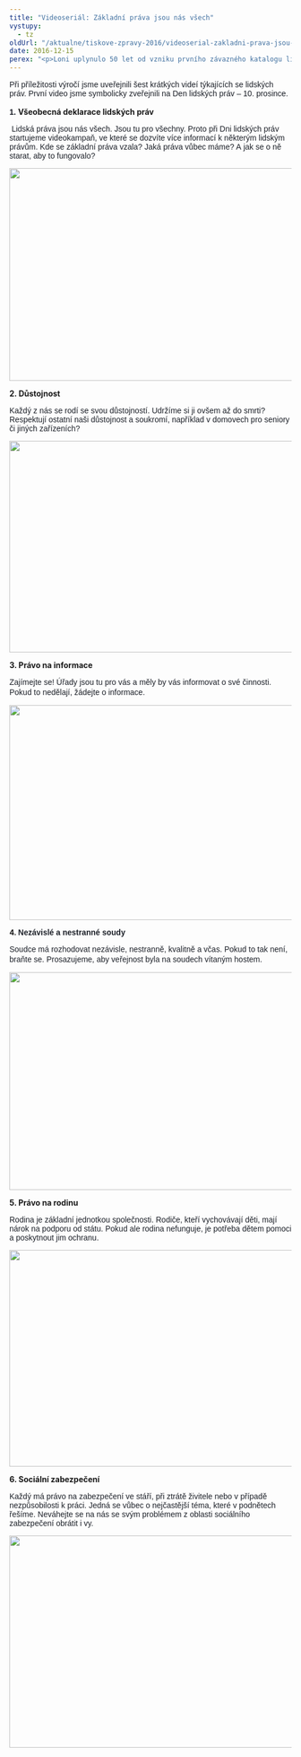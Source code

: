 ```yaml
---
title: "Videoseriál: Základní práva jsou nás všech"
vystupy:
  - tz
oldUrl: "/aktualne/tiskove-zpravy-2016/videoserial-zakladni-prava-jsou-nas-vsech"
date: 2016-12-15
perex: "<p>Loni uplynulo 50 let od vzniku prvního závazného katalogu lidských práv. Valné shromáždění OSN v roce 1966 přijalo dvě mezinárodní smlouvy – Pakt o občanských a politických právech a Pakt o hospodářských, sociálních a kulturních právech. Tehdejší Československo oba pakty podepsalo již v roce 1968, ale ratifikovalo je až téměř po deseti letech. Lidská práva jsou naším společným dědictvím a týkají se každého člověka bez rozdílu. Některá z nich jsme proto připomněli krátkým videoseriálem.</p>"
---
```


<!-- imported from the old website -->

<p><span style="color: rgb(29, 33, 41); font-family: Helvetica, Arial, sans-serif; font-size: 14px;">Při příležitosti výročí jsme uveřejnili šest krátkých videí týkajících se lidských práv. První video jsme symbolicky zveřejnili na Den lidských práv – 10. prosince.<br /><br /><b>1. </b></span><span style="font-size: 14px;"><b>Všeobecná deklarace lidských práv</b></span></p><p><span style="color: rgb(29, 33, 41); font-family: Helvetica, Arial, sans-serif; font-size: 14px;"> Lidská práva jsou nás všech. Jsou tu pro všechny. </span><span style="color: rgb(29, 33, 41); font-family: Helvetica, Arial, sans-serif; font-size: 14px;">Proto při Dni lidských práv startujeme videokampaň, ve které se dozvíte více informací k některým lidským právům. Kde se základní práva vzala? Jaká práva vůbec máme? A jak se o ně starat, aby to fungovalo? </span></p><p><a href="https://www.facebook.com/verejny.ochrance.prav/videos/vl.426204047719337/1170342213013453/?type=1&amp;theater" target="_blank"><img src="/uploads-import/uploads/RTEmagicC_video_c._1_-_prtscr_play_01.jpg.jpg" width="608" height="379" alt="" /></a></p><p></p><p><b>2. Důstojnost</b></p><p><span style="color: rgb(29, 33, 41); font-family: Helvetica, Arial, sans-serif; font-size: 14px;">Každý z nás se rodí se svou důstojností. Udržíme si ji ovšem až do smrti? Respektují ostatní naši důstojnost a soukromí, například v domovech pro seniory či jiných zařízeních? </span></p><p><a href="https://www.facebook.com/verejny.ochrance.prav/videos/vl.426204047719337/1177294712318203/?type=1&amp;theater" target="_blank"><img src="/uploads-import/uploads/RTEmagicC_video_c._2_-_prtscr_play.jpg.jpg" width="653" height="377" alt="" /></a></p><p><b>3. Právo na informace</b></p><p style="line-height: 17.92px; font-size: 12.8px;"><span style="color: rgb(29, 33, 41); font-family: Helvetica, Arial, sans-serif; font-size: 14px;">Zajímejte se! Úřady jsou tu pro vás a měly by vás informovat o své činnosti. Pokud to nedělají, žádejte o informace.</span></p><p style="line-height: 17.92px; font-size: 12.8px;"><a href="https://www.facebook.com/verejny.ochrance.prav/videos/vl.426204047719337/1195436190504055/?type=1&amp;theater" target="_blank"><img src="/uploads-import/uploads/RTEmagicC_video_c._3_-_prtscr_play.jpg.jpg" width="647" height="383" alt="" /></a></p><p></p><p style="line-height: 17.92px; font-size: 12.8px;"><b>4. <span style="color: rgb(29, 33, 41); font-family: Helvetica, Arial, sans-serif; font-size: 14px;">Nezávislé a nestranné soudy</span></b></p><p style="line-height: 17.92px; font-size: 12.8px;"><span style="color: rgb(29, 33, 41); font-family: Helvetica, Arial, sans-serif; font-size: 14px;">Soudce má rozhodovat nezávisle, nestranně, kvalitně a včas. Pokud to tak není, braňte se. </span><span style="color: rgb(29, 33, 41); font-family: Helvetica, Arial, sans-serif; font-size: 14px;">Prosazujeme, aby veřejnost byla na soudech vítaným hostem. </span></p><p style="line-height: 17.92px; font-size: 12.8px;"><a href="https://www.facebook.com/verejny.ochrance.prav/videos/vl.426204047719337/1199720953408912/?type=1&amp;theater" target="_blank"><img src="/uploads-import/uploads/RTEmagicC_video_c._4_-_prtscr_play.jpg.jpg" width="636" height="388" alt="" /></a></p><p style="line-height: 17.92px; font-size: 12.8px;"></p><p><b>5. Právo na rodinu</b></p><p><span style="color: rgb(29, 33, 41); font-family: Helvetica, Arial, sans-serif; font-size: 14px;">Rodina je základní jednotkou společnosti. Rodiče, kteří vychovávají děti, mají nárok na podporu od státu. Pokud ale rodina nefunguje, je potřeba dětem pomoci a poskytnout jim ochranu. </span></p><p><a href="https://www.facebook.com/verejny.ochrance.prav/videos/vl.426204047719337/1204435752937432/?type=1&amp;theater" target="_blank"><img src="/uploads-import/uploads/RTEmagicC_video_c._5_-_prtscr_play.jpg.jpg" width="616" height="386" alt="" /></a></p><p></p><p></p><p><b>6. Sociální zabezpečení</b></p><p><span style="color: rgb(29, 33, 41); font-family: Helvetica, Arial, sans-serif; font-size: 14px;">Každý má právo na zabezpečení ve stáří, při ztrátě živitele nebo v případě nezpůsobilosti k práci. Jedná se vůbec o nejčastější téma, které v podnětech řešíme. Neváhejte se na nás se svým problémem z oblasti sociálního zabezpečení obrátit i vy.</span></p><p><a href="https://www.facebook.com/verejny.ochrance.prav/videos/vl.426204047719337/1210699178977756/?type=1&amp;theater" target="_blank"><img src="/uploads-import/uploads/RTEmagicC_video_c._6_-_prtscr_play.jpg.jpg" width="615" height="378" alt="" /></a></p>
